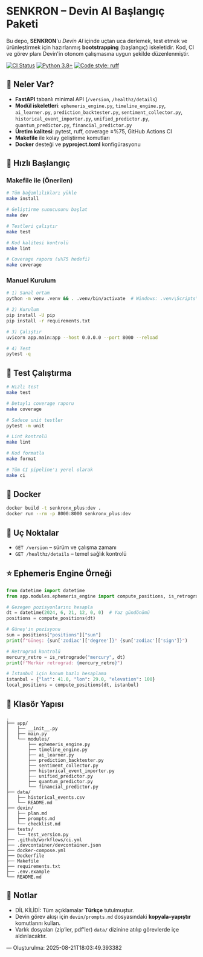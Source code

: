 # SENKRON – Devin AI Başlangıç Paketi

Bu depo, **SENKRON**'u *Devin AI* içinde uçtan uca derlemek, test etmek ve ürünleştirmek için
hazırlanmış **bootstrapping** (başlangıç) iskeletidir. Kod, CI ve görev planı Devin'in
otonom çalışmasına uygun şekilde düzenlenmiştir.

[![CI Status](https://github.com/dodurga71/SENKRON_DEVIN/workflows/SENKRON%20CI/badge.svg)](https://github.com/dodurga71/SENKRON_DEVIN/actions)
[![Python 3.8+](https://img.shields.io/badge/python-3.8+-blue.svg)](https://www.python.org/downloads/)
[![Code style: ruff](https://img.shields.io/endpoint?url=https://raw.githubusercontent.com/astral-sh/ruff/main/assets/badge/v2.json)](https://github.com/astral-sh/ruff)

## 🚀 Neler Var?
- **FastAPI** tabanlı minimal API (`/version`, `/healthz/details`)
- **Modül iskeletleri**: `ephemeris_engine.py`, `timeline_engine.py`, `ai_learner.py`,
  `prediction_backtester.py`, `sentiment_collector.py`, `historical_event_importer.py`,
  `unified_predictor.py`, `quantum_predictor.py`, `financial_predictor.py`
- **Üretim kalitesi**: pytest, ruff, coverage ≥%75, GitHub Actions CI
- **Makefile** ile kolay geliştirme komutları
- **Docker** desteği ve **pyproject.toml** konfigürasyonu

## 🧭 Hızlı Başlangıç

### Makefile ile (Önerilen)
```bash
# Tüm bağımlılıkları yükle
make install

# Geliştirme sunucusunu başlat
make dev

# Testleri çalıştır
make test

# Kod kalitesi kontrolü
make lint

# Coverage raporu (≥%75 hedefi)
make coverage
```

### Manuel Kurulum
```bash
# 1) Sanal ortam
python -m venv .venv && . .venv/bin/activate  # Windows: .venv\Scripts\activate

# 2) Kurulum
pip install -U pip
pip install -r requirements.txt

# 3) Çalıştır
uvicorn app.main:app --host 0.0.0.0 --port 8000 --reload

# 4) Test
pytest -q
```

## 🧪 Test Çalıştırma

```bash
# Hızlı test
make test

# Detaylı coverage raporu
make coverage

# Sadece unit testler
pytest -m unit

# Lint kontrolü
make lint

# Kod formatla
make format

# Tüm CI pipeline'ı yerel olarak
make ci
```

## 🐳 Docker
```bash
docker build -t senkronx_plus:dev .
docker run --rm -p 8000:8000 senkronx_plus:dev
```

## 🧪 Uç Noktalar
- `GET /version` – sürüm ve çalışma zamanı
- `GET /healthz/details` – temel sağlık kontrolü

## ⭐ Ephemeris Engine Örneği

```python
from datetime import datetime
from app.modules.ephemeris_engine import compute_positions, is_retrograde

# Gezegen pozisyonlarını hesapla
dt = datetime(2024, 6, 21, 12, 0, 0)  # Yaz gündönümü
positions = compute_positions(dt)

# Güneş'in pozisyonu
sun = positions["positions"]["sun"]
print(f"Güneş: {sun['zodiac']['degree']}° {sun['zodiac']['sign']}")

# Retrograd kontrolü
mercury_retro = is_retrograde("mercury", dt)
print(f"Merkür retrograd: {mercury_retro}")

# İstanbul için konum bazlı hesaplama
istanbul = {"lat": 41.0, "lon": 29.0, "elevation": 100}
local_positions = compute_positions(dt, istanbul)
```

## 📁 Klasör Yapısı
```
.
├── app/
│   ├── __init__.py
│   ├── main.py
│   └── modules/
│       ├── ephemeris_engine.py
│       ├── timeline_engine.py
│       ├── ai_learner.py
│       ├── prediction_backtester.py
│       ├── sentiment_collector.py
│       ├── historical_event_importer.py
│       ├── unified_predictor.py
│       ├── quantum_predictor.py
│       └── financial_predictor.py
├── data/
│   ├── historical_events.csv
│   └── README.md
├── devin/
│   ├── plan.md
│   ├── prompts.md
│   └── checklist.md
├── tests/
│   └── test_version.py
├── .github/workflows/ci.yml
├── .devcontainer/devcontainer.json
├── docker-compose.yml
├── Dockerfile
├── Makefile
├── requirements.txt
├── .env.example
└── README.md
```

## 🧩 Notlar
- DİL KİLİDİ: Tüm açıklamalar **Türkçe** tutulmuştur.
- Devin görev akışı için `devin/prompts.md` dosyasındaki **kopyala–yapıştır** komutlarını kullan.
- Varlık dosyaları (zip’ler, pdf’ler) `data/` dizinine atılıp görevlerde içe aldırılacaktır.

— Oluşturulma: 2025-08-21T18:03:49.393382
